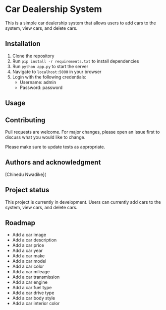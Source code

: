 # Car Dealership System

This is a simple car dealership system that allows users to add cars to the system, view cars, and delete cars.

## Installation

1. Clone the repository
2. Run `pip install -r requirements.txt` to install dependencies
3. Run `python app.py` to start the server
4. Navigate to `localhost:5000` in your browser
5. Login with the following credentials:
   - Username: admin
   - Password: password

## Usage


## Contributing

Pull requests are welcome. For major changes, please open an issue first to discuss what you would like to change.

Please make sure to update tests as appropriate.

## Authors and acknowledgment

[Chinedu Nwadike](

## Project status

This project is currently in development. Users can currently add cars to the system, view cars, and delete cars.

## Roadmap

- Add a car image
- Add a car description
- Add a car price
- Add a car year
- Add a car make
- Add a car model
- Add a car color
- Add a car mileage
- Add a car transmission
- Add a car engine
- Add a car fuel type
- Add a car drive type
- Add a car body style
- Add a car interior color





